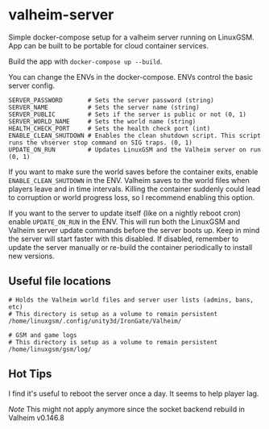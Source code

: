# valheim-server

Simple docker-compose setup for a valheim server running on LinuxGSM. App can be built to be portable for cloud container services.

Build the app with `docker-compose up --build`.

You can change the ENVs in the docker-compose. ENVs control the basic server config.

```
SERVER_PASSWORD       # Sets the server password (string)
SERVER_NAME           # Sets the server name (string)
SERVER_PUBLIC         # Sets if the server is public or not (0, 1)
SERVER_WORLD_NAME     # Sets the world name (string)
HEALTH_CHECK_PORT     # Sets the health check port (int)
ENABLE_CLEAN_SHUTDOWN # Enables the clean shutdown script. This script runs the vhserver stop command on SIG traps. (0, 1)
UPDATE_ON_RUN         # Updates LinuxGSM and the Valheim server on run (0, 1)
```

If you want to make sure the world saves before the container exits, enable `ENABLE_CLEAN_SHUTDOWN` in the ENV. Valheim saves to the world files when players leave and in time intervals. Killing the container suddenly could lead to corruption or world progress loss, so I recommend enabling this option.

If you want to the server to update itself (like on a nightly reboot cron) enable `UPDATE_ON_RUN` in the ENV. This will run both the LinuxGSM and Valheim server update commands before the server boots up. Keep in mind the server will start faster with this disabled. If disabled, remember to update the server manually or re-build the container periodically to install new versions.

## Useful file locations

```
# Holds the Valheim world files and server user lists (admins, bans, etc)
# This directory is setup as a volume to remain persistent
/home/linuxgsm/.config/unity3d/IronGate/Valheim/

# GSM and game logs
# This directory is setup as a volume to remain persistent
/home/linuxgsm/gsm/log/
```

## Hot Tips

I find it's useful to reboot the server once a day. It seems to help player lag.

*Note* This might not apply anymore since the socket backend rebuild in Valheim v0.146.8
